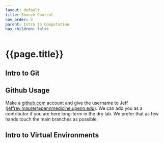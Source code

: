 ```yaml
---
layout: default
title: Source Control
nav_order: 3
parent: Intro to Computation
has_children: false
---
```


# {{page.title}}

## Intro to Git

## Github Usage

Make a [github.com](github.com) account and give the username to Jeff ([jeffrey.maurer@pennmedicine.upenn.edu](jeffrey.maurer@pennmedicine.upenn.edu)). We can add you as a contributor if you are here long-term in the dry lab. We prefer that as few hands touch the main branches as possible.

## Intro to Virtual Environments
